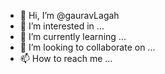 - 👋 Hi, I’m @gauravLagah
- 👀 I’m interested in ...
- 🌱 I’m currently learning ...
- 💞️ I’m looking to collaborate on ...
- 📫 How to reach me ...

<!---
gauravLagah/gauravLagah is a ✨ special ✨ repository because its `README.md` (this file) appears on your GitHub profile.
You can click the Preview link to take a look at your changes.
--->
